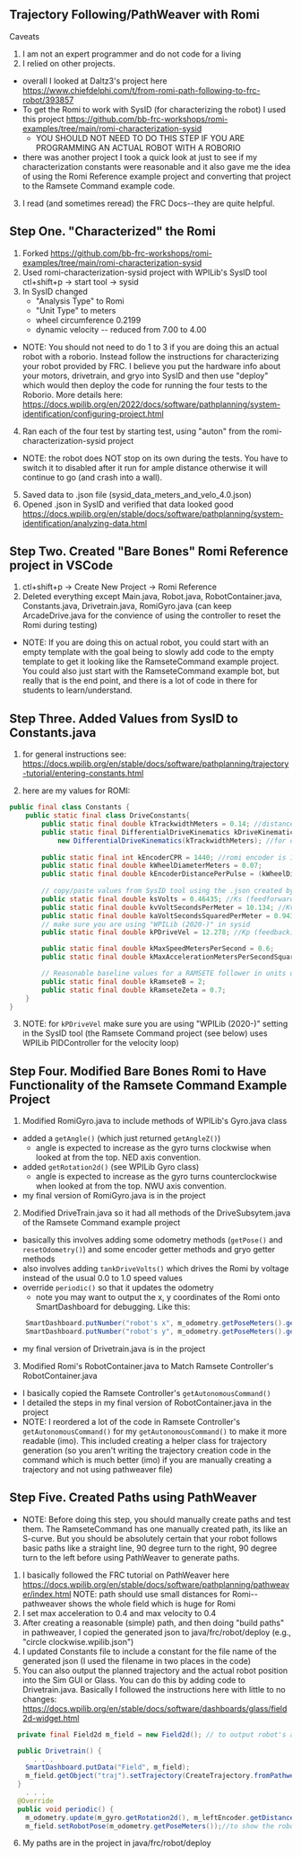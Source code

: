 ## Trajectory Following/PathWeaver with Romi

Caveats
1. I am not an expert programmer and do not code for a living
2. I relied on other projects.
- overall I looked at Daltz3's project here https://www.chiefdelphi.com/t/from-romi-path-following-to-frc-robot/393857
- To get the Romi to work with SysID (for characterizing the robot) I used this project https://github.com/bb-frc-workshops/romi-examples/tree/main/romi-characterization-sysid
    - YOU SHOULD NOT NEED TO DO THIS STEP IF YOU ARE PROGRAMMING AN ACTUAL ROBOT WITH A ROBORIO
- there was another project I took a quick look at just to see if my characterization constants were reasonable and it also gave me the idea of using the Romi Reference example project and converting that project to the Ramsete Command example code.
3. I read (and sometimes reread) the FRC Docs--they are quite helpful.

Step One. "Characterized" the Romi
-----------------------
1. Forked https://github.com/bb-frc-workshops/romi-examples/tree/main/romi-characterization-sysid
2. Used romi-characterization-sysid project with WPILib's SysID tool ctl+shift+p -> start tool -> sysid
3. In SysID changed 
    - "Analysis Type" to Romi
    - "Unit Type" to meters 
    - wheel circumference  0.2199  
    - dynamic velocity -- reduced from 7.00 to 4.00
- NOTE: You should not need to do 1 to 3 if you are doing this an actual robot with a roborio. Instead follow the instructions for characterizing your robot provided by FRC. I believe you put the hardware info about your motors, drivetrain, and gryo into SysID and then use "deploy" which would then deploy the code for running the four tests to the Roborio. More details here: https://docs.wpilib.org/en/2022/docs/software/pathplanning/system-identification/configuring-project.html
4. Ran each of the four test by starting test, using "auton" from the romi-characterization-sysid project 
- NOTE: the robot does NOT stop on its own during the tests. You have to switch it to disabled after it run for ample distance otherwise it will continue to go (and crash into a wall).
5. Saved data to .json file (sysid_data_meters_and_velo_4.0.json)
6. Opened .json in SysID and verified that data looked good https://docs.wpilib.org/en/stable/docs/software/pathplanning/system-identification/analyzing-data.html


Step Two. Created "Bare Bones" Romi Reference project in VSCode 
-----------------------------------------
1. ctl+shift+p -> Create New Project -> Romi Reference
2. Deleted everything except Main.java, Robot.java, RobotContainer.java, Constants.java, Drivetrain.java, RomiGyro.java  (can keep ArcadeDrive.java for the convience of using the controller to reset the Romi during testing)
- NOTE: If you are doing this on actual robot, you could start with an empty template with the goal being to slowly add code to the empty template to get it looking like the RamseteCommand example project. You could also just start with the RamseteCommand example bot, but really that is the end point, and there is a lot of code in there for students to learn/understand. 

Step Three. Added Values from SysID to Constants.java
------------------------------------------
1. for general instructions see: https://docs.wpilib.org/en/stable/docs/software/pathplanning/trajectory-tutorial/entering-constants.html

2. here are my values for ROMI:
```java
public final class Constants {
    public static final class DriveConstants{
        public static final double kTrackwidthMeters = 0.14; //distance between wheels in meters
        public static final DifferentialDriveKinematics kDriveKinematics =
            new DifferentialDriveKinematics(kTrackwidthMeters); //for converting chassis velocity to wheel velocity
    
        public static final int kEncoderCPR = 1440; //romi encoder is 12 per rev but gear ratio is 1:120
        public static final double kWheelDiameterMeters = 0.07;
        public static final double kEncoderDistancePerPulse = (kWheelDiameterMeters * Math.PI) / (double) kEncoderCPR; //meters/per pulse
    
        // copy/paste values from SysID tool using the .json created by characterizing romi
        public static final double ksVolts = 0.46435; //Ks (feedforward)
        public static final double kvVoltSecondsPerMeter = 10.134; //Kv (feedforward)
        public static final double kaVoltSecondsSquaredPerMeter = 0.94359; //Ka (feedforward)
        // make sure you are using "WPILib (2020-)" in sysid
        public static final double kPDriveVel = 12.278; //Kp (feedback)

        public static final double kMaxSpeedMetersPerSecond = 0.6;
        public static final double kMaxAccelerationMetersPerSecondSquared = 0.4;

        // Reasonable baseline values for a RAMSETE follower in units of meters and seconds
        public static final double kRamseteB = 2;
        public static final double kRamseteZeta = 0.7;
    }
}
```
3. NOTE: for `kPDriveVel` make sure you are using "WPILib (2020-)" setting in the SysID tool (the Ramsete Command project (see below) uses WPILib PIDController for the velocity loop)

Step Four. Modified Bare Bones Romi to Have Functionality of the Ramsete Command Example Project
--------------------------------------------------------------
1. Modified RomiGyro.java to include methods of WPILib's Gyro.java class
- added a `getAngle()` (which just returned `getAngleZ()`)
    - angle is expected to increase as the gyro turns clockwise when looked at from the top. NED axis convention.
- added `getRotation2d()` (see WPILib Gyro class)
    - angle is expected to increase as the gyro turns counterclockwise when looked at from the top. NWU axis convention.
- my final version of RomiGyro.java is in the project

2. Modified DriveTrain.java so it had all methods of the DriveSubsytem.java of the Ramsete Command example project
- basically this involves adding some odometry methods (`getPose()` and `resetOdometry()`) and some encoder getter methods and gryo getter methods
- also involves adding `tankDriveVolts()` which drives the Romi by voltage instead of the usual 0.0 to 1.0 speed values
- override `periodic()` so that it updates the odometry
    - note you may want to output the x, y coordinates of the Romi onto SmartDashboard for debugging. Like this: 

```java
    SmartDashboard.putNumber("robot's x", m_odometry.getPoseMeters().getX());
    SmartDashboard.putNumber("robot's y", m_odometry.getPoseMeters().getY());
```

- my final version of Drivetrain.java is in the project

3. Modified Romi's RobotContainer.java to Match Ramsete Controller's RobotContainer.java
- I basically copied the Ramsete Controller's `getAutonomousCommand()` 
- I detailed the steps in my final version of RobotContainer.java in the project
- NOTE: I reordered a lot of the code in Ramsete Controller's `getAutonomousCommand()` for my `getAutonomousCommand()` to make it more readable (imo). This included creating a helper class for trajectory generation (so you aren't writing the trajectory creation code in the command which is much better (imo) if you are manually creating a trajectory and not using pathweaver file)

Step Five. Created Paths using PathWeaver
--------------------------------------------------------------
- NOTE: Before doing this step, you should manually create paths and test them. The RamseteCommand has one manually created path, its like an S-curve. But you should be absolutely certain that your robot follows basic paths like a straight line, 90 degree turn to the right, 90 degree turn to the left before using PathWeaver to generate paths.

1. I basically followed the FRC tutorial on PathWeaver here https://docs.wpilib.org/en/stable/docs/software/pathplanning/pathweaver/index.html
    NOTE: path should use small distances for Romi--pathweaver shows the whole field which is huge for Romi
2. I set max acceleration to 0.4 and max velocity to 0.4
3. After creating a reasonable (simple) path, and then doing "build paths" in pathweaver, I copied the generated json to java/frc/robot/deploy (e.g., "circle clockwise.wpilib.json")
4. I updated Constants file to include a constant for the file name of the generated json (I used the filename in two places in the code)
5. You can also output the planned trajectory and the actual robot position into the Sim GUI or Glass. You can do this by adding code to Drivetrain.java. Basically I followed the instructions here with little to no changes: https://docs.wpilib.org/en/stable/docs/software/dashboards/glass/field2d-widget.html

```java
  private final Field2d m_field = new Field2d(); // to output robot's actual path to Glass

  public Drivetrain() {
      . . .
    SmartDashboard.putData("Field", m_field);
    m_field.getObject("traj").setTrajectory(CreateTrajectory.fromPathweaverFile(DriveConstants.PATHWEAVERFILE));
  }
    . . .
  @Override
  public void periodic() {
    m_odometry.update(m_gyro.getRotation2d(), m_leftEncoder.getDistance(), m_rightEncoder.getDistance());
    m_field.setRobotPose(m_odometry.getPoseMeters());//to show the robot's actual path in Glass
```
6. My paths are in the project in java/frc/robot/deploy